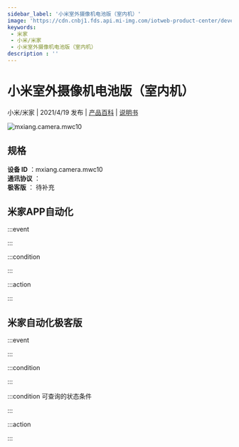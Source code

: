 ```yaml
---
sidebar_label: '小米室外摄像机电池版（室内机）'
image: 'https://cdn.cnbj1.fds.api.mi-img.com/iotweb-product-center/developer_1688714160912bCHFs7kK.png?GalaxyAccessKeyId=AKVGLQWBOVIRQ3XLEW&Expires=9223372036854775807&Signature=UITp/eFMryRD4nr1rBzngC/9SwM='
keywords: 
 - 米家
 - 小米/米家
 - 小米室外摄像机电池版（室内机）
description : ''
---
```

# 小米室外摄像机电池版（室内机）

小米/米家 | 2021/4/19 发布 | [产品百科](https://home.mi.com/webapp/content/baike/product/index.html?model=mxiang.camera.mwc10/) | [说明书](https://home.mi.com/views/introduction.html?model=mxiang.camera.mwc10&region=cn)

![mxiang.camera.mwc10](https://cdn.cnbj1.fds.api.mi-img.com/iotweb-product-center/developer_1688714160912bCHFs7kK.png?GalaxyAccessKeyId=AKVGLQWBOVIRQ3XLEW&Expires=9223372036854775807&Signature=UITp/eFMryRD4nr1rBzngC/9SwM=)

## 规格  
> 
**设备 ID** ：mxiang.camera.mwc10  
**通讯协议** ：  
**极客版**  ： 待补充 


## 米家APP自动化  

:::event  

:::

:::condition  

:::

:::action   

:::

## 米家自动化极客版  

:::event  

:::

:::condition  

:::

:::condition 可查询的状态条件  

:::

:::action  

:::

        
